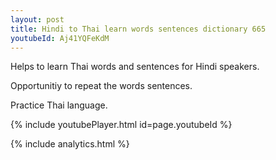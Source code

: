 ```yaml
---
layout: post
title: Hindi to Thai learn words sentences dictionary 665 
youtubeId: Aj41YQFeKdM
---
```

 
 
Helps to learn Thai words and sentences for Hindi speakers.

Opportunitiy to repeat the words sentences. 

Practice Thai language. 
 
{% include youtubePlayer.html id=page.youtubeId %}
 
 
{% include analytics.html %}